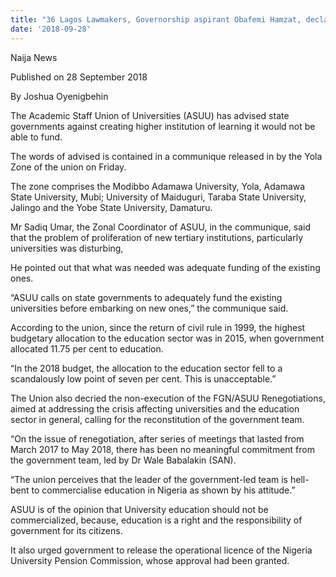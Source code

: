 ```yaml
---
title: "36 Lagos Lawmakers, Governorship aspirant Obafemi Hamzat, declared support for Sanwo-Olu ahead of APC Governorship primary election"
date: '2018-09-28'
---
```

Naija News

Published on 28 September 2018

By Joshua Oyenigbehin

The Academic Staff Union of Universities (ASUU) has advised state governments against creating higher institution of learning it would not be able to fund.

The words of advised is contained in a communique released in by the Yola Zone of the union on Friday.

The zone comprises the Modibbo Adamawa University, Yola, Adamawa State University, Mubi; University of Maiduguri, Taraba State University, Jalingo and the Yobe State University, Damaturu.

Mr Sadiq Umar, the Zonal Coordinator of ASUU, in the communique, said that the problem of proliferation of new tertiary institutions, particularly universities was disturbing,

He pointed out that what was needed was adequate funding of the existing ones.

“ASUU calls on state governments to adequately fund the existing universities before embarking on new ones,” the communique said.

According to the union, since the return of civil rule in 1999, the highest budgetary allocation to the education sector was in 2015, when government allocated 11.75 per cent to education.

“In the 2018 budget, the allocation to the education sector fell to a scandalously low point of seven per cent. This is unacceptable.”

The Union also decried the non-execution of the FGN/ASUU Renegotiations, aimed at addressing the crisis affecting universities and the education sector in general, calling for the reconstitution of the government team.

“On the issue of renegotiation, after series of meetings that lasted from March 2017 to May 2018, there has been no meaningful commitment from the government team, led by Dr Wale Babalakin (SAN).

“The union perceives that the leader of the government-led team is hell-bent to commercialise education in Nigeria as shown by his attitude.”

ASUU is of the opinion that University education should not be commercialized, because, education is a right and the responsibility of government for its citizens.

It also urged government to release the operational licence of the Nigeria University Pension Commission, whose approval had been granted.
